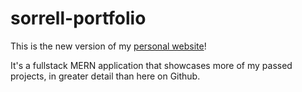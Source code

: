 # sorrell-portfolio

This is the new version of my <a target="_blank" href="http://www.sorrell.info">personal website</a>!

It's a fullstack MERN application that showcases more of my passed projects, in greater detail than here on Github.

